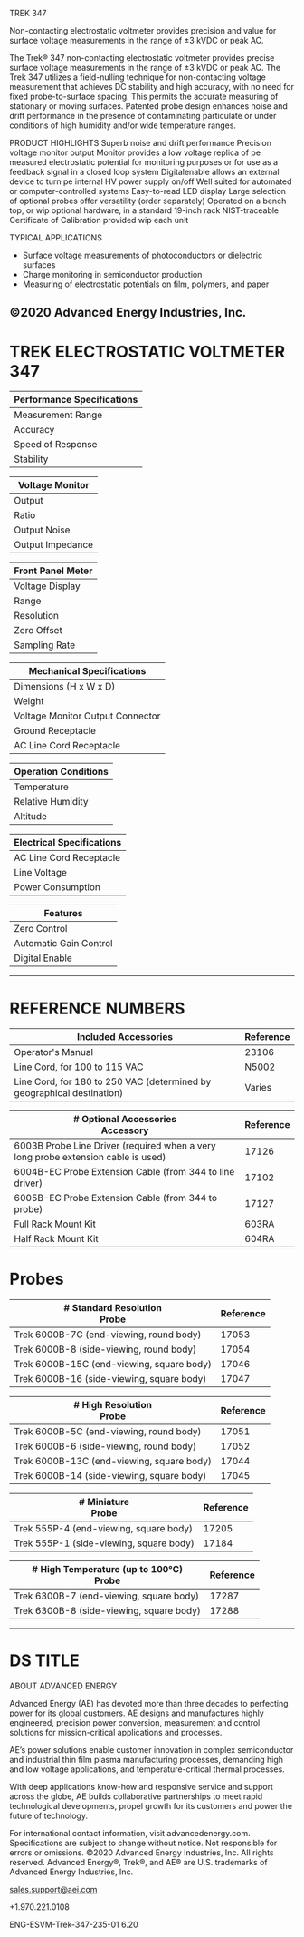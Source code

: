 TREK 347

Non-contacting electrostatic voltmeter provides precision and value for surface voltage measurements in the range of ±3 kVDC or peak AC.

The Trek® 347 non-contacting electrostatic voltmeter provides precise surface voltage measurements in the range of ±3 kVDC or peak AC. The Trek 347 utilizes a field-nulling technique for non-contacting voltage measurement that achieves DC stability and high accuracy, with no need for fixed probe-to-surface spacing. This permits the accurate measuring of stationary or moving surfaces. Patented probe design enhances noise and drift performance in the presence of contaminating particulate or under conditions of high humidity and/or wide temperature ranges.

PRODUCT HIGHLIGHTS
Superb noise and drift performance
Precision voltage monitor output
Monitor provides a low voltage replica of pe measured electrostatic potential for monitoring purposes or for use as a feedback signal in a closed loop system
Digitalenable allows an external device to turn pe internal HV power supply on/off
Well suited for automated or computer-controlled systems
Easy-to-read LED display
Large selection of optional probes offer versatility (order separately)
Operated on a bench top, or wip optional hardware, in a standard 19-inch rack
NIST-traceable Certificate of Calibration provided wip each unit

TYPICAL APPLICATIONS

- Surface voltage measurements of photoconductors or dielectric surfaces
- Charge monitoring in semiconductor production
- Measuring of electrostatic potentials on film, polymers, and paper

©2020 Advanced Energy Industries, Inc.
---
# TREK ELECTROSTATIC VOLTMETER 347

|Performance Specifications|
|---|
|Measurement Range|0 to ±3 kVDC or peak AC|
|Accuracy|Voltage Monitor: Better than ±0.05% Voltage Display: Better than ±0.1% of full scale, referred to the voltage monitor.|
|Speed of Response|Less than 3 ms for a 1 kV step change (10 to 90%)|
|Stability|Drift with Time: Less than 100 ppm/hour, noncumulative Drift with Temperature: Less than 100 ppm/˚C|

|Voltage Monitor|
|---|
|Output|A buffered output provides a low-voltage replica of the measured voltage|
|Ratio|1/100th of the measured voltage (Other scale factors available)|
|Output Noise|Less than 2 mV rms|
|Output Impedance|Less than 0.1 Ω|

|Front Panel Meter|
|---|
|Voltage Display|3 3/4 digit LED display|
|Range|0 to ±3 kV|
|Resolution|1 V|
|Zero Offset|±1 count|
|Sampling Rate|2.5 readings per second|

|Mechanical Specifications|
|---|
|Dimensions (H x W x D)|108 x 233 x 357 mm (4.25 x 8.75 x 14 in)|
|Weight|3 kg (6.6 lb)|
|Voltage Monitor Output Connector|BNC connector|
|Ground Receptacle|Banana jack|
|AC Line Cord Receptacle|Standard three-prong line cord receptacle|

|Operation Conditions|
|---|
|Temperature|0 to 40°C (32 to 104°F)|
|Relative Humidity|To 90%, noncondensing|
|Altitude|To 2000 m (6561.68 ft)|

|Electrical Specifications|
|---|
|AC Line Cord Receptacle|Standard 3-prong with integral power switch and fuse holder|
|Line Voltage|Factory set for one of two ranges: 90 to 127 V AC or 180 to 250 V AC, at 48 to 63 Hz|
|Power Consumption|50 VA, maximum|

|Features|
|---|
|Zero Control|A multi-turn control to produce zero volts output when the probe is coupled to a known zero volt surface|
|Automatic Gain Control|A ten-position push-button switch that adjusts the gain of the Trek 347 to optimize the AC response. The response control is normally adjusted when changing the type of probe being used or when changing the probe-to-surface separation.|
|Digital Enable|An open collector, TTL compatible input to turn on and off the internal high voltage power supply. A TTL high will turn off the high voltage. A TTL low will turn on the high voltage.|
---
# REFERENCE NUMBERS

|Included Accessories|Reference|
|---|---|
|Operator's Manual|23106|
|Line Cord, for 100 to 115 VAC|N5002|
|Line Cord, for 180 to 250 VAC (determined by geographical destination)|Varies|

|# Optional Accessories<br/>Accessory|Reference|
|---|---|
|6003B Probe Line Driver (required when a very long probe extension cable is used)|17126|
|6004B-EC Probe Extension Cable (from 344 to line driver)|17102|
|6005B-EC Probe Extension Cable (from 344 to probe)|17127|
|Full Rack Mount Kit|603RA|
|Half Rack Mount Kit|604RA|

# Probes

|# Standard Resolution<br/>Probe|Reference|
|---|---|
|Trek 6000B-7C (end-viewing, round body)|17053|
|Trek 6000B-8 (side-viewing, round body)|17054|
|Trek 6000B-15C (end-viewing, square body)|17046|
|Trek 6000B-16 (side-viewing, square body)|17047|

|# High Resolution<br/>Probe|Reference|
|---|---|
|Trek 6000B-5C (end-viewing, round body)|17051|
|Trek 6000B-6 (side-viewing, round body)|17052|
|Trek 6000B-13C (end-viewing, square body)|17044|
|Trek 6000B-14 (side-viewing, square body)|17045|

|# Miniature<br/>Probe|Reference|
|---|---|
|Trek 555P-4 (end-viewing, square body)|17205|
|Trek 555P-1 (side-viewing, square body)|17184|

|# High Temperature (up to 100°C)<br/>Probe|Reference|
|---|---|
|Trek 6300B-7 (end-viewing, square body)|17287|
|Trek 6300B-8 (side-viewing, square body)|17288|
---
# DS TITLE

ABOUT ADVANCED ENERGY

Advanced Energy (AE) has devoted more than three decades to perfecting power for its global customers. AE designs and manufactures highly engineered, precision power conversion, measurement and control solutions for mission-critical applications and processes.

AE’s power solutions enable customer innovation in complex semiconductor and industrial thin film plasma manufacturing processes, demanding high and low voltage applications, and temperature-critical thermal processes.

With deep applications know-how and responsive service and support across the globe, AE builds collaborative partnerships to meet rapid technological developments, propel growth for its customers and power the future of technology.

For international contact information, visit advancedenergy.com. Specifications are subject to change without notice. Not responsible for errors or omissions. ©2020 Advanced Energy Industries, Inc. All rights reserved. Advanced Energy®, Trek®, and AE® are U.S. trademarks of Advanced Energy Industries, Inc.

sales.support@aei.com

+1.970.221.0108

ENG-ESVM-Trek-347-235-01 6.20